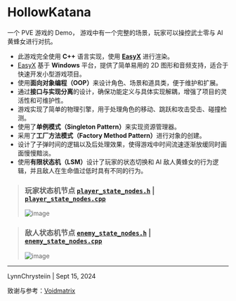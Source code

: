 # HollowKatana
一个 PVE 游戏的 Demo， 游戏中有一个完整的场景，玩家可以操控武士零与 AI 黄蜂女进行对抗。
- 此游戏完全使用 <b>C++</b> 语言实现，使用 <b>[EasyX](https://easyx.cn/)</b> 进行渲染。
- [EasyX](https://easyx.cn/) 基于 <b>Windows</b> 平台，提供了简单易用的 2D 图形和音频支持，适合于快速开发小型游戏项目。
- 使用<b>面向对象编程（OOP）</b>来设计角色、场景和道具类，便于维护和扩展。
- 通过<b>接口与实现分离</b>的设计，确保功能定义与具体实现解耦，增强了项目的灵活性和可维护性。
- 游戏实现了简单的物理引擎，用于处理角色的移动、跳跃和攻击受击、碰撞检测。
- 使用了<b>单例模式（Singleton Pattern）</b>来实现资源管理器。
- 采用了<b>工厂方法模式（Factory Method Pattern）</b>进行对象的创建。
- 设计了子弹时间的逻辑以及后处理效果，使得游戏中时间流速逐渐放缓同时画面慢慢黯淡。
- 使用<b>有限状态机（LSM）</b>设计了玩家的状态切换和 AI 敌人黄蜂女的行为逻辑，并且敌人在生命值过低时具有不同的行为。

> ### 玩家状态机节点 [```player_state_nodes.h```](player_state_nodes.h) | [```player_state_nodes.cpp```](player_state_nodes.cpp)
> ![image](https://github.com/user-attachments/assets/ed94e717-391a-4682-9177-a7895bd97f80)

> ### 敌人状态机节点 [```enemy_state_nodes.h```](enemy_state_nodes.h) | [```enemy_state_nodes.cpp```](enemy_state_nodes.cpp)
> ![image](https://github.com/user-attachments/assets/32d6d0bb-4e46-44c6-9855-1f1f74922c7a)

---
LynnChrysteiin | Sept 15, 2024

致谢与参考：[Voidmatrix](https://github.com/VoidmatrixHeathcliff)
